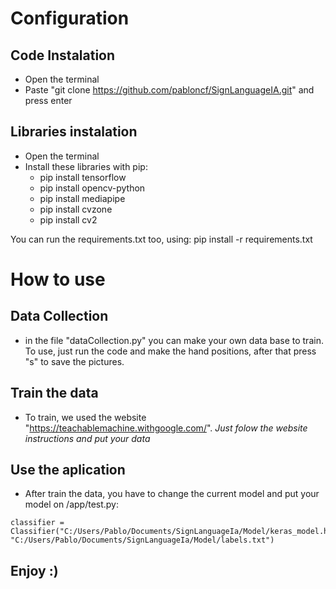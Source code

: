 # Configuration

## Code Instalation

- Open the terminal
- Paste "git clone https://github.com/pabloncf/SignLanguageIA.git" and press enter

## Libraries instalation

- Open the terminal
- Install these libraries with pip:
    * pip install tensorflow
    * pip install opencv-python
    * pip install mediapipe
    * pip install cvzone
    * pip install cv2

You can run the requirements.txt too, using: pip install -r requirements.txt

# How to use

## Data Collection

- in the file "dataCollection.py" you can make your own data base to train. To use, just run the code and make the hand positions, after that press "s" to save the pictures.

## Train the data

- To train, we used the website "https://teachablemachine.withgoogle.com/". *Just folow the website instructions and put your data*

## Use the aplication

- After train the data, you have to change the current model and put your model on /app/test.py:
```
classifier = Classifier("C:/Users/Pablo/Documents/SignLanguageIa/Model/keras_model.h5", "C:/Users/Pablo/Documents/SignLanguageIa/Model/labels.txt")
```



## Enjoy :)